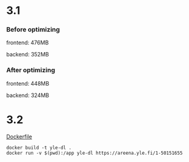 # 3.1
### Before optimizing
frontend: 476MB

backend: 352MB

### After optimizing
frontend: 448MB

backend: 324MB

# 3.2
[Dockerfile](https://github.com/yumoL/docker_exercises/blob/master/part3/3.2/Dockerfile)
```
docker build -t yle-dl .
docker run -v $(pwd):/app yle-dl https://areena.yle.fi/1-50151655
```
